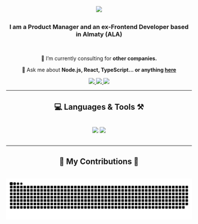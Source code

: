 <h1 align="center">
    <img src="https://readme-typing-svg.herokuapp.com/?font=Righteous&size=35&center=true&vCenter=true&width=500&height=70&duration=4000&lines=Hi+There!+👋;+I'm+Danil+Kossilov!;" />
</h1>

<h3 align="center">I am a Product Manager and an ex-Frontend Developer based in Almaty (ALA)</h3>

<br/>

<div align="center">
 
 🔭 I’m currently consulting for **other companies.**
 
💬 Ask me about **Node.js, React, TypeScript... or anything [here](https://t.me/Lucky_Men000)**

 </div>
 
<div align="center"> 

  <a href="mailto:kossilovdanil@outlook.com">
    <img src="https://img.shields.io/badge/Outlook-0078D4?style=for-the-badge&logo=microsoft-sharepoint&logoColor=white" />
  </a>
  <a href="https://t.me/Lucky_Men000" target="_blank">
    <img src="https://img.shields.io/badge/telegram-0077B5?style=for-the-badge&logo=telegram&logoColor=white" target="_blank" />
  </a>
  <a href="https://luckymen000.github.io/AboutMe/" target="_blank">
     <img src="https://img.shields.io/badge/Website-de4c8a?style=for-the-badge&logo=todoist&logoColor=white" target="_blank" />
  </a>
</div>

 <hr/>
 
<h2 align="center">💻 Languages & Tools ⚒️</h2>
<br/>
<div align="center">
    <img src="https://skillicons.dev/icons?i=html,css,js,react,nodejs,typescript,docker,webpack,python,git,sass" />
    <img src="https://skillicons.dev/icons?i=figma,vim,linux,bitbucket,mongodb,mysql,postgres,firebase" /><br>
</div>




<br/>
<hr/>

<div align="center">
  <h2>🐍 My Contributions 🐍</h2>
  <br>
  <img alt="snake eating my contributions" src="https://raw.githubusercontent.com/salesp07/salesp07/output/github-contribution-grid-snake.svg" />
  
  <br/><br/><br/>
</div>


